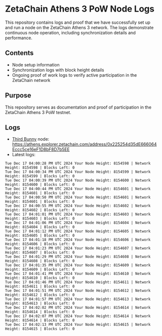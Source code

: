 # ZetaChain Athens 3 PoW Node Logs
This repository contains logs and proof that we have successfully set up and run a node on the ZetaChain Athens 3 network. The logs demonstrate continuous node operation, including synchronization details and performance.

## Contents
- Node setup information
- Synchronization logs with block height details
- Ongoing proof of work logs to verify active participation in the ZetaChain network

## Purpose
This repository serves as documentation and proof of participation in the ZetaChain Athens 3 PoW testnet.

## Logs

- [Third Bunny](https://thirdbunny.xyz/) node: https://athens.explorer.zetachain.com/address/0x225254d35dE666064Eccc5ce16eF1D8bF8D7b5EE
- Latest logs:
```
Tue Dec 17 04:00:28 PM UTC 2024 Your Node Height: 8154598 | Network Height: 8154598 | Blocks Left: 0
Tue Dec 17 04:00:34 PM UTC 2024 Your Node Height: 8154599 | Network Height: 8154599 | Blocks Left: 0
Tue Dec 17 04:00:39 PM UTC 2024 Your Node Height: 8154600 | Network Height: 8154600 | Blocks Left: 0
Tue Dec 17 04:00:44 PM UTC 2024 Your Node Height: 8154601 | Network Height: 8154601 | Blocks Left: 0
Tue Dec 17 04:00:50 PM UTC 2024 Your Node Height: 8154601 | Network Height: 8154601 | Blocks Left: 0
Tue Dec 17 04:00:55 PM UTC 2024 Your Node Height: 8154602 | Network Height: 8154602 | Blocks Left: 0
Tue Dec 17 04:01:01 PM UTC 2024 Your Node Height: 8154603 | Network Height: 8154603 | Blocks Left: 0
Tue Dec 17 04:01:06 PM UTC 2024 Your Node Height: 8154604 | Network Height: 8154604 | Blocks Left: 0
Tue Dec 17 04:01:12 PM UTC 2024 Your Node Height: 8154605 | Network Height: 8154605 | Blocks Left: 0
Tue Dec 17 04:01:18 PM UTC 2024 Your Node Height: 8154606 | Network Height: 8154606 | Blocks Left: 0
Tue Dec 17 04:01:23 PM UTC 2024 Your Node Height: 8154607 | Network Height: 8154607 | Blocks Left: 0
Tue Dec 17 04:01:29 PM UTC 2024 Your Node Height: 8154608 | Network Height: 8154608 | Blocks Left: 0
Tue Dec 17 04:01:35 PM UTC 2024 Your Node Height: 8154609 | Network Height: 8154609 | Blocks Left: 0
Tue Dec 17 04:01:41 PM UTC 2024 Your Node Height: 8154610 | Network Height: 8154610 | Blocks Left: 0
Tue Dec 17 04:01:46 PM UTC 2024 Your Node Height: 8154611 | Network Height: 8154611 | Blocks Left: 0
Tue Dec 17 04:01:51 PM UTC 2024 Your Node Height: 8154612 | Network Height: 8154612 | Blocks Left: 0
Tue Dec 17 04:01:57 PM UTC 2024 Your Node Height: 8154613 | Network Height: 8154613 | Blocks Left: 0
Tue Dec 17 04:02:02 PM UTC 2024 Your Node Height: 8154614 | Network Height: 8154614 | Blocks Left: 0
Tue Dec 17 04:02:07 PM UTC 2024 Your Node Height: 8154614 | Network Height: 8154614 | Blocks Left: 0
Tue Dec 17 04:02:13 PM UTC 2024 Your Node Height: 8154615 | Network Height: 8154615 | Blocks Left: 0
```
